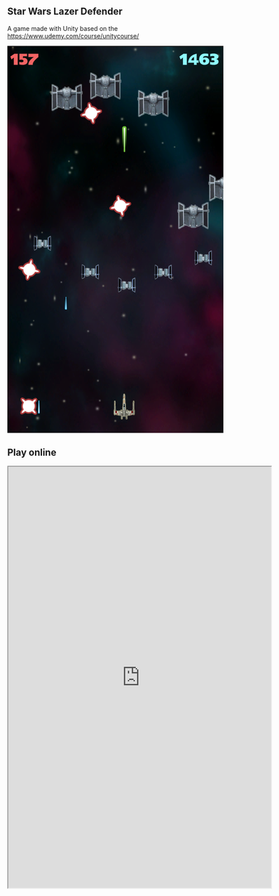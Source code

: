 ## Star Wars Lazer Defender
A game made with Unity based on the https://www.udemy.com/course/unitycourse/ 


![GameScreenshot](screenshot.png)
## Play online
<iframe src="https://i.simmer.io/@jkickic/star-wars-defender" style="width:600px;height:960px"></iframe>
